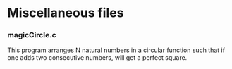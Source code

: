 # Miscellaneous files

### magicCircle.c
This program arranges N natural numbers in a circular function such that if one adds two consecutive numbers, will get a perfect square.
